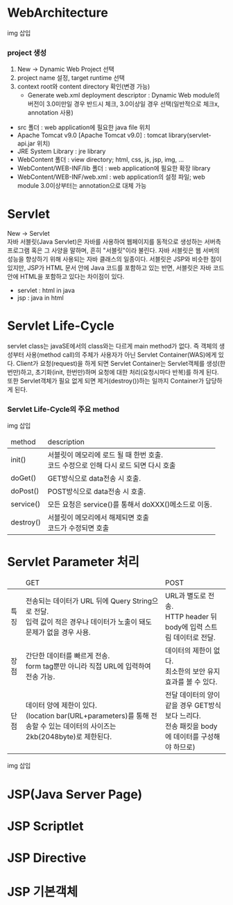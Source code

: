 # WebArchitecture

img 삽입

### project 생성

1. New -> Dynamic Web Project 선택
2. project name 설정, target runtime 선택
3. context root와 content directory 확인(변경 가능)
   - Generate web.xml deployment descriptor : Dynamic Web module의 버전이 3.0미만일 경우 반드시 체크, 3.0이상일 경우 선택(일반적으로 체크x, annotation 사용)

- src 폴더 : web application에 필요한 java file 위치
- Apache Tomcat v9.0 [Apache Tomcat v9.0] : tomcat library(servlet-api.jar 위치)
- JRE System Library : jre library
- WebContent 폴더 : view directory; html, css, js, jsp, img, ...
- WebContent/WEB-INF/lib 폴더 : web application에 필요한 확장 library
- WebContent/WEB-INF/web.xml : web application의 설정 파일; web module 3.0이상부터는 annotation으로 대체 가능

# Servlet

New -> Servlet<br>
자바 서블릿(Java Servlet)은 자바를 사용하여 웹페이지를 동적으로 생성하는 서버측 프로그램 혹은 그 사양을 말하며, 흔히 "서블릿"이라 불린다. 자바 서블릿은 웹 서버의 성능을 향상하기 위해 사용되는 자바 클래스의 일종이다. 서블릿은 JSP와 비슷한 점이 있지만, JSP가 HTML 문서 안에 Java 코드를 포함하고 있는 반면, 서블릿은 자바 코드 안에 HTML을 포함하고 있다는 차이점이 있다.

- servlet : html in java
- jsp : java in html

# Servlet Life-Cycle

servlet class는 javaSE에서의 class와는 다르게 main method가 없다. 즉 객체의 생성부터 사용(method call)의 주체가 사용자가 아닌 Servlet Container(WAS)에게 있다.
Client가 요청(request)을 하게 되면 Servlet Container는 Servlet객체를 생성(한번만)하고, 초기화(init, 한번만)하며 요청에 대한 처리(요청시마다 반복)를 하게 된다. 또한 Servlet객체가 필요 없게 되면 제거(destroy())하는 일까지 Container가 담당하게 된다.

### Servlet Life-Cycle의 주요 method

img 삽입

<table>
<thead>
<tr>
<td>method</td>
<td>description</td>
</tr>
</thead>
<tbody>
<tr>
<td>init()</td>
<td>서블릿이 메모리에 로드 될 때 한번 호출.<br>코드 수정으로 인해 다시 로드 되면 다시 호출</td>
</tr>
<tr>
<td>doGet()</td>
<td>GET방식으로 data전송 시 호출.</td>
</tr>
<tr>
<td>doPost()</td>
<td>POST방식으로 data전송 시 호출.</td>
</tr>
<tr>
<td>service()</td>
<td>모든 요청은 service()를 통해서 doXXX()메소드로 이동.</td>
</tr>
<tr>
<td>destroy()</td>
<td>서블릿이 메모리에서 해제되면 호출<br>코드가 수정되면 호출</td>
</tr>
</tbody>
</table>

# Servlet Parameter 처리

<table>
<thead>
<tr>
<td></td>
<td>GET</td>
<td>POST</td>
</tr>
</thead>
<tbody>
<tr>
<td>특징</td>
<td>전송되는 데이터가 URL 뒤에 Query String으로 전달.<br>입력 값이 적은 경우나 데이터가 노출이 돼도 문제가 없을 경우 사용.</td>
<td>URL과 별도로 전송.<br>HTTP header 뒤 body에 입력 스트림 데이터로 전달.</td>
</tr>
<tr>
<td>장점</td>
<td>간단한 데이터를 빠르게 전송.<br>form tag뿐만 아니라 직접 URL에 입력하여 전송 가능.</td>
<td>데이터의 제한이 없다.<br>최소한의 보안 유지 효과를 볼 수 있다.</td>
</tr>
<tr>
<td>단점</td>
<td>데이터 양에 제한이 있다.<br>(location bar(URL+parameters)를 통해 전송할 수 있는 데이터의 사이즈는 2kb(2048byte)로 제한된다.</td>
<td>전달 데이터의 양이 같을 경우 GET방식보다 느리다.<br>전송 패킷을 body에 데이터를 구성해야 하므로)</td>
</tr>
</tbody>
</table>

img 삽입

# JSP(Java Server Page)

# JSP Scriptlet

# JSP Directive

# JSP 기본객체

